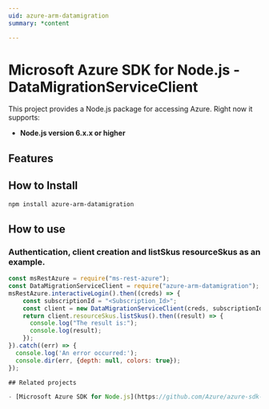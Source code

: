 ```yaml
---
uid: azure-arm-datamigration
summary: *content

---
```

# Microsoft Azure SDK for Node.js - DataMigrationServiceClient
This project provides a Node.js package for accessing Azure. Right now it supports:
- **Node.js version 6.x.x or higher**

## Features


## How to Install

```bash
npm install azure-arm-datamigration
```

## How to use

### Authentication, client creation and listSkus resourceSkus as an example.

```javascript
const msRestAzure = require("ms-rest-azure");
const DataMigrationServiceClient = require("azure-arm-datamigration");
msRestAzure.interactiveLogin().then((creds) => {
    const subscriptionId = "<Subscription_Id>";
    const client = new DataMigrationServiceClient(creds, subscriptionId);
    return client.resourceSkus.listSkus().then((result) => {
      console.log("The result is:");
      console.log(result);
    });
}).catch((err) => {
  console.log('An error occurred:');
  console.dir(err, {depth: null, colors: true});
});

## Related projects

- [Microsoft Azure SDK for Node.js](https://github.com/Azure/azure-sdk-for-node)

